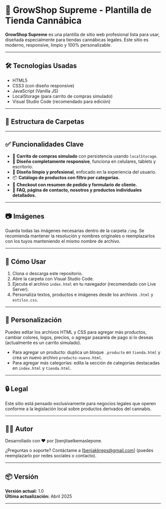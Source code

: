 # 🌿 GrowShop Supreme - Plantilla de Tienda Cannábica

**GrowShop Supreme** es una plantilla de sitio web profesional lista para usar, diseñada especialmente para tiendas cannábicas legales. Este sitio es moderno, responsive, limpio y 100% personalizable.

---

## 🛠️ Tecnologías Usadas

- HTML5
- CSS3 (con diseño responsive)
- JavaScript (Vanilla JS)
- LocalStorage (para carrito de compras simulado)
- Visual Studio Code (recomendado para edición)

---

## 📁 Estructura de Carpetas


---

## ✅ Funcionalidades Clave

- 🔄 **Carrito de compras simulado** con persistencia usando `localStorage`.
- 📱 **Diseño completamente responsive**, funciona en celulares, tablets y escritorio.
- 🎨 **Diseño limpio y profesional**, enfocado en la experiencia del usuario.
- 📦 **Catálogo de productos con filtro por categorías.**
- 🧾 **Checkout con resumen de pedido y formulario de cliente.**
- 🧠 **FAQ, página de contacto, nosotros y productos individuales detallados.**

---

## 📷 Imágenes

Guarda todas las imágenes necesarias dentro de la carpeta `/img`. Se recomienda mantener la resolución y nombres originales o reemplazarlos con los tuyos manteniendo el mismo nombre de archivo.

---

## 🚀 Cómo Usar

1. Clona o descarga este repositorio.
2. Abre la carpeta con Visual Studio Code.
3. Ejecuta el archivo `index.html` en tu navegador (recomendado con Live Server).
4. Personaliza textos, productos e imágenes desde los archivos `.html` y `estilos.css`.

---

## 📝 Personalización

Puedes editar los archivos HTML y CSS para agregar más productos, cambiar colores, logos, precios, o agregar pasarela de pago si lo deseas (actualmente es un carrito simulado).

- Para agregar un producto: duplica un bloque `.producto` en `tienda.html` y crea un nuevo archivo `producto-nuevo.html`.
- Para agregar más categorías: edita la sección de categorías destacadas en `index.html` y `tienda.html`.

---

## 🔒 Legal

Este sitio está pensado exclusivamente para negocios legales que operen conforme a la legislación local sobre productos derivados del cannabis.

---

## 👨‍💻 Autor

Desarrollado con ❤️ por [benjitaelkemaslepone.

¿Preguntas o soporte? Contáctame a [benjakkreps@gmail.com] (puedes reemplazarlo por redes sociales o contacto).

---

## 📦 Versión

**Versión actual:** 1.0  
**Última actualización:** Abril 2025

---

